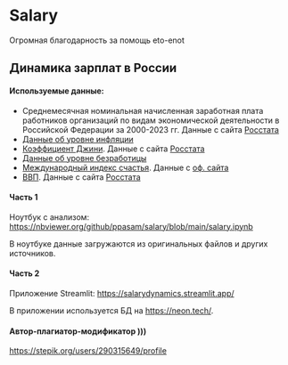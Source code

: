# Salary
Огромная благодарность за помощь eto-enot

## Динамика зарплат в России

#### Используемые данные:

- Среднемесячная номинальная начисленная заработная плата работников организаций по видам экономической деятельности в Российской Федерации за 2000-2023 гг. Данные с сайта [Росстата](https://rosstat.gov.ru/storage/mediabank/tab3-zpl_2023.xlsx)
- [Данные об уровне инфляции](https://xn----ctbjnaatncev9av3a8f8b.xn--p1ai/%D1%82%D0%B0%D0%B1%D0%BB%D0%B8%D1%86%D1%8B-%D0%B8%D0%BD%D1%84%D0%BB%D1%8F%D1%86%D0%B8%D0%B8)
- [Коэффициент Джини](https://ru.wikipedia.org/wiki/%D0%9A%D0%BE%D1%8D%D1%84%D1%84%D0%B8%D1%86%D0%B8%D0%B5%D0%BD%D1%82_%D0%94%D0%B6%D0%B8%D0%BD%D0%B8). Данные с сайта [Росстата](https://rosstat.gov.ru/storage/mediabank/tab_1-2-5.xlsx)
- [Данные об уровне безработицы](https://rosstat.gov.ru/storage/mediabank/Trud-3_15-72.xlsx)
- [Международный индекс счастья](https://ru.wikipedia.org/wiki/%D0%9C%D0%B5%D0%B6%D0%B4%D1%83%D0%BD%D0%B0%D1%80%D0%BE%D0%B4%D0%BD%D1%8B%D0%B9_%D0%B8%D0%BD%D0%B4%D0%B5%D0%BA%D1%81_%D1%81%D1%87%D0%B0%D1%81%D1%82%D1%8C%D1%8F). Данные с [оф. сайта](https://happyplanetindex.org/wp-content/themes/hpi/public/downloads/happy-planet-index-2006-2020-public-data-set.xlsx)
- [ВВП](https://ru.wikipedia.org/wiki/%D0%92%D0%B0%D0%BB%D0%BE%D0%B2%D0%BE%D0%B9_%D0%B2%D0%BD%D1%83%D1%82%D1%80%D0%B5%D0%BD%D0%BD%D0%B8%D0%B9_%D0%BF%D1%80%D0%BE%D0%B4%D1%83%D0%BA%D1%82). Данные с сайта [Росстата](https://rosstat.gov.ru/storage/mediabank/VVP_god_s_1995.xlsx)

#### Часть 1

Ноутбук с анализом: https://nbviewer.org/github/ppasam/salary/blob/main/salary.ipynb

В ноутбуке данные загружаются из оригинальных файлов и других источников.

#### Часть 2

Приложение Streamlit: https://salarydynamics.streamlit.app/

В приложении используется БД на https://neon.tech/.

#### Автор-плагиатор-модификатор )))

https://stepik.org/users/290315649/profile

